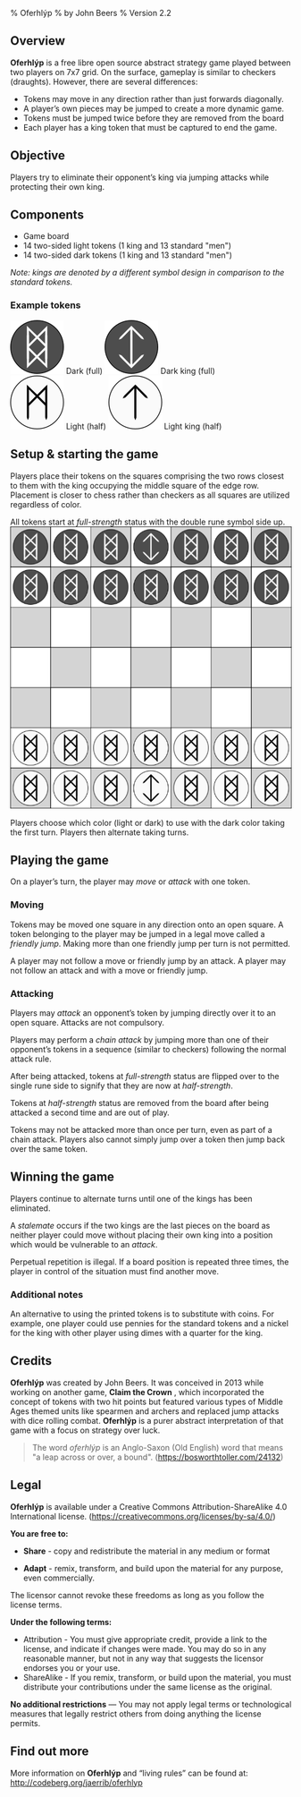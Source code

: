 % Oferhlýp
% by John Beers
% Version 2.2

## Overview
**Oferhlýp** is a free libre open source abstract strategy game played between two players on 7x7 grid. On the surface, gameplay is similar to checkers (draughts). However, there are several differences:

- Tokens may move in any direction rather than just forwards diagonally.
- A player’s own pieces may be jumped to create a more dynamic game.
- Tokens must be jumped twice before they are removed from the board
- Each player has a king token that must be captured to end the  game.

## Objective
Players try to eliminate their opponent’s king via jumping attacks while protecting their own king.

## Components
- Game board
- 14 two-sided light tokens (1 king and 13 standard "men")
- 14 two-sided dark tokens (1 king and 13 standard "men")

*Note: kings are denoted by a different symbol design in comparison to the standard tokens.*

### Example tokens
![Dark standard (full-strength)](../assets/png/token-dark-full.png) Dark (full)  ![Dark king (full-strength)](../assets/png/token-dark-king-full.png) Dark king (full)  
![Light standard (half-strength)](../assets/png/token-light-half.png) Light (half)  ![Light king (half-strength)](../assets/png/token-light-king-half.png) Light king (half)


## Setup & starting the game
Players place their tokens on the squares comprising the two rows closest to them with the king occupying the middle square of the edge row. Placement is closer to chess rather than checkers as all squares are utilized regardless of color. 

All tokens start at *full-strength* status with the double rune symbol side up.  
![Initial setup](../assets/png/setup_image.png)

Players choose which color (light or dark) to use with the dark color taking the first turn. Players then alternate taking turns.

## Playing the game
On a player’s turn, the player may *move* or *attack* with one token. 

### Moving
Tokens may be moved one square in any direction onto an open square.
A token belonging to the player may be jumped in a legal move called a *friendly jump*. Making more than one friendly jump per turn is not permitted.

A player may not follow a move or friendly jump by an attack. A player may not follow an attack and with a move or friendly jump.

### Attacking
Players may *attack* an opponent’s token by jumping directly over it to an open square. Attacks are not compulsory.

Players may perform a *chain attack* by jumping more than one of their opponent’s tokens in a sequence (similar to checkers) following the normal attack rule.

After being attacked, tokens at *full-strength* status are flipped over to the single rune side to signify that they are now at *half-strength*.

Tokens at *half-strength* status are removed from the board after being attacked a second time and are out of play.

Tokens may not be attacked more than once per turn, even as part of a chain attack. Players also cannot simply jump over a token then jump back over the same token.

## Winning the game
Players continue to alternate turns until one of the kings has been eliminated.

A *stalemate* occurs if the two kings are the last pieces on the board as neither player could move without placing their own king into a position which would be vulnerable to an *attack*.

Perpetual repetition is illegal. If a board position is repeated three times, the player in control of the situation must find another move.

### Additional notes

An alternative to using the printed tokens is to substitute with coins. For example, one player could use pennies for the standard tokens and a nickel for the king with other player using dimes with a quarter for the king.

## Credits
**Oferhlýp** was created by John Beers. It was conceived in 2013 while working on another game, **Claim the Crown** , which incorporated the concept of tokens with two hit points but featured various types of Middle Ages themed units like spearmen and archers and replaced jump attacks with dice rolling combat. **Oferhlýp** is a purer abstract interpretation of that game with a focus on strategy over luck.

> The word *oferhlýp* is an Anglo-Saxon (Old English) word that means "a leap across or over, a bound".
> (<https://bosworthtoller.com/24132>)

## Legal
**Oferhlýp** is available under a Creative Commons Attribution-ShareAlike 4.0 International license. (<https://creativecommons.org/licenses/by-sa/4.0/>)

**You are free to:**

- **Share** - copy and redistribute the material in any medium or format

- **Adapt** - remix, transform, and build upon the material for any purpose, even commercially.

The licensor cannot revoke these freedoms as long as you follow the license terms.

**Under the following terms:**

- Attribution - You must give appropriate credit, provide a link to the license, and indicate if changes were made. You may do so in any reasonable manner, but not in any way that suggests the licensor endorses you or your use.
- ShareAlike - If you remix, transform, or build upon the material, you must distribute your contributions under the same license as the original.

**No additional restrictions** — You may not apply legal terms or technological measures that legally restrict others from doing anything the license permits.

## Find out more

More information on **Oferhlýp** and “living rules” can be found at: <http://codeberg.org/jaerrib/oferhlyp>